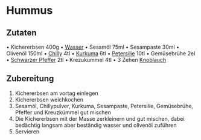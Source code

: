 # Hummus
## Zutaten
• Kichererbsen 400g
• [Wasser](../Wichtige%20Nährstoffquellen/Wasser.md)
• Sesamöl 75ml
• Sesampaste 30ml
• Olivenöl 150ml
• [Chilly](../Rohstoffdatenbank/Chilly.md) 4tl
• [Kurkuma](../Rohstoffdatenbank/Kurkuma.md) 6tl
• [Petersilie](../Rohstoffdatenbank/Petersilie.md) 10tl
• Gemüsebrühe 2el
• [Schwarzer Pfeffer](../Rohstoffdatenbank/Schwarzer%20Pfeffer.md) 2tl
• Krezukümmel 4tl
• 3 Zehen [Knoblauch](../Rohstoffdatenbank/Knoblauch.md)

## Zubereitung
1. Kichererbsen am vortag einlegen
2. Kichererbsen weichkochen
3. Sesamöl, Chillypulver, Kurkuma, Sesampaste, Petersilie, Gemüsebrühe, Pfeffer und 
Kreuzkümmel gut mischen
4. Die Kichererbsen mit der Masse zerkleinern und gut mischen, dabei bedächtig langsam aber beständig wasser und olivenöl zuführen
5.  Servieren